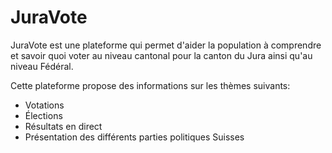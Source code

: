 # JuraVote

JuraVote est une plateforme qui permet d'aider la population à comprendre et savoir quoi voter au niveau cantonal pour la canton du Jura ainsi qu'au niveau Fédéral.

Cette plateforme propose des informations sur les thèmes suivants:
 * Votations
 * Élections
 * Résultats en direct
 * Présentation des différents parties politiques Suisses
